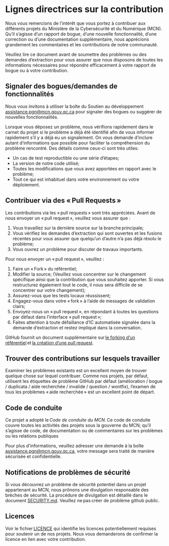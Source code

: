 # Lignes directrices sur la contribution

Nous vous remercions de l’intérêt que vous portez à contribuer aux différents projets du Ministère de la Cybersécurité et du Numérique (MCN). Qu’il s’agisse d’un rapport de bogue, d’une nouvelle fonctionnalité, d’une correction ou d’une documentation supplémentaire, nous apprécions grandement les commentaires et les contributions de notre communauté.

Veuillez lire ce document avant de soumettre des problèmes ou des demandes d’extraction pour vous assurer que nous disposons de toutes les informations nécessaires pour répondre efficacement à votre rapport de bogue ou à votre contribution.

## Signaler des bogues/demandes de fonctionnalités

Nous vous invitons à utiliser la boîte du Soutien au développement <assistance.pgn@mcn.gouv.qc.ca> pour signaler des bogues ou suggérer de nouvelles fonctionnalités.

Lorsque vous déposez un problème, nous vérifions rapidement dans le carnet du projet si le problème a déjà été identifié afin de vous informer rapidement s’il y a déjà eu un signalement. On vous demande d’inclure autant d’informations que possible pour faciliter la compréhension du problème rencontré. Des détails comme ceux-ci sont très utiles:

* Un cas de test reproductible ou une série d’étapes;
* La version de notre code utilisé;
* Toutes les modifications que vous avez apportées en rapport avec le problème;
* Tout ce qui est inhabituel dans votre environnement ou votre déploiement.

## Contribuer via des « Pull Requests »

Les contributions via les « pull requests » sont très appréciées. Avant de nous envoyer un « pull request », veuillez vous assurer que :

1. Vous travaillez sur la dernière source sur la branche principale;
2. Vous vérifiez les demandes d’extraction qui sont ouvertes et les fusions récentes pour vous assurer que quelqu’un d’autre n’a pas déjà résolu le problème;
3. Vous ouvrez un problème pour discuter de travaux importants.

Pour nous envoyer un « pull request », veuillez :

1. Faire un « Fork » du référentiel;
2. Modifier la source; (Veuillez vous concentrer sur le changement spécifique ainsi que la contribution que vous souhaitez apporter. Si vous restructurez également tout le code, il nous sera difficile de se concentrer sur votre changement);
3. Assurez-vous que les tests locaux réussissent;
4. Engagez-vous dans votre « fork » à l’aide de messages de validation clairs;
5. Envoyez-nous un « pull request », en répondant à toutes les questions par défaut dans l’interface « pull request »;
6. Faites attention à toute défaillance d’IC automatisée signalée dans la demande d’extraction et restez impliqué dans la conversation.

GitHub fournit un document supplémentaire sur [le forking d’un référentiel](https://help.github.com/articles/fork-a-repo/) et [la création d’une pull request](https://help.github.com/articles/creating-a-pull-request/).

## Trouver des contributions sur lesquels travailler

Examiner les problèmes existants est un excellent moyen de trouver quelque chose sur lequel contribuer. Comme nos projets, par défaut, utilisent les étiquettes de problème GitHub par défaut (amélioration / bogue / duplicata / aide recherchée / invalide / question / wontfix), l’examen de tous les problèmes « aide recherchée » est un excellent point de départ.

## Code de conduite

Ce projet a adopté le *Code de conduite du MCN*. Ce code de conduite couvre toutes les activités des projets sous la gouverne du MCN; qu’il s’agisse de code, de documentation ou de commentaires sur les problèmes ou les relations publiques

Pour plus d’informations, veuillez adresser une demande à la boîte <assistance.pgn@mcn.gouv.qc.ca>, votre message sera traité de manière sécurisée et confidentielle.

## Notifications de problèmes de sécurité

Si vous découvrez un problème de sécurité potentiel dans un projet appartenant au MCN, nous prônons une divulgation responsable des brèches de sécurité. La procédure de divulgation est détaillé dans le document [SECURITY.md](SECURITY.md). Veuillez ne pas créer de problème github public.

## Licences

Voir le fichier [LICENCE](LICENSE) qui identifie les licences potentiellement requises pour soutenir un de nos projets. Nous vous demanderons de confirmer la licence en lien avec votre contribution.
